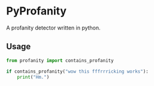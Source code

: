 # PyProfanity

A profanity detector written in python.

## Usage
```python
from profanity import contains_profanity

if contains_profanity("wow this fffrrricking works"):
    print("Hm.")
```